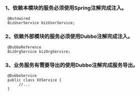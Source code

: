 
### 1、依赖本模块的服务必须使用Spring注解完成注入。
     @Autowired
     BizUserService bizUserService;


### 2、依赖外部模块的服务必须使用Dubbo注解完成注入。
     @DubboReference
     BizOrgService bizOrgService;     

### 3、业务服务有需要导出的使用Dubbo注解完成服务导出。
     @DubboService
     public class XXService {
          //... 
     }     
